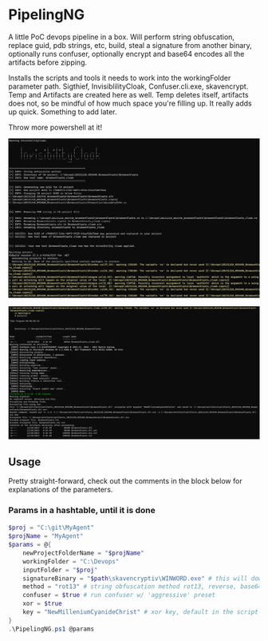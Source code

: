 # PipelingNG

A little PoC devops pipeline in a box. Will perform string obfuscation, replace guid, pdb strings, etc, build, steal a signature from another binary, optionally runs confuser, optionally encrypt and base64 encodes all the artifacts before zipping.   

Installs the scripts and tools it needs to work into the workingFolder parameter path. Sigthief, InvisiblilityCloak, Confuser.cli.exe, skavencrypt. Temp and Artifacts are created here as well. Temp deletes itself, artifacts does not, so be mindful of how much space you're filling up. It really adds up quick. Something to add later.

Throw more powershell at it!

![Description of Image](assets/browserblasts1.png)

![Description of Image](assets/browserblasts2.png)

## Usage
Pretty straight-forward, check out the comments in the block below for explanations of the parameters.

### Params in a hashtable, until it is done

```powershell
$proj = "C:\git\MyAgent"
$projName = "MyAgent"
$params = @{
    newProjectFolderName = "$projName"
    workingFolder = "C:\Devops"    
    inputFolder = "$proj"
    signatureBinary = "$path\skavencryptiv\WINWORD.exe" # this will download as part of the script but can specify
    method = "rot13" # string obfuscation method rot13, reverse, base64, none
    confuser = $true # run confuser w/ 'aggressive' preset
    xor = $true 
    key = "NewMilleniumCyanideChrist" # xor key, default in the script as well if you choose xor and dont give a key
}
.\PipelingNG.ps1 @params
```

